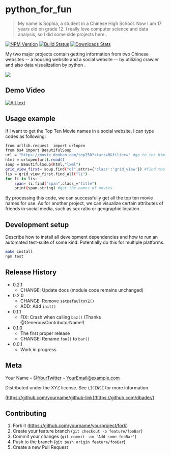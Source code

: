 # python_for_fun
> My name is Sophia, a student in a Chinese High School. Now I am 17 years old on grade 12. I really love computer science and data analysis, so I did some side projects here..

[![NPM Version][npm-image]][npm-url]
[![Build Status][travis-image]][travis-url]
[![Downloads Stats][npm-downloads]][npm-url]

My two major projects contain getting information from two Chinese websites -- a housing website and a social website -- by utilizing crawler and also data visualization by python .

![](header.png)

## Demo Video

[![Alt text](https://youtu.be/MdwB-z4eIBs0.jpg)](https://youtu.be/MdwB-z4eIBs)


## Usage example

 If I want to get the Top Ten Movie names in a social website, I can type codes as following:

```sh
from urllib.request  import urlopen
from bs4 import BeautifulSoup
url = "https://movie.douban.com/top250?start=0&filter=" #go to the html page
html = urlopen(url).read()
soup = BeautifulSoup(html,"lxml")
grid_view_first= soup.find("ol",attrs={'class':'grid_view'}) #find the div
lis = grid_view_first.find_all("li")
for li in lis:
    span= li.find("span",class_="title")
    print(span.string) #get the names of movies
```

By processing this code, we can successfully get all the top ten movie names for use.
As for another project, we can visualize certain attributes of friends in social media, such as sex ratio or geographic location. 


## Development setup

Describe how to install all development dependencies and how to run an automated test-suite of some kind. Potentially do this for multiple platforms.

```sh
make install
npm test
```

## Release History

* 0.2.1
    * CHANGE: Update docs (module code remains unchanged)
* 0.2.0
    * CHANGE: Remove `setDefaultXYZ()`
    * ADD: Add `init()`
* 0.1.1
    * FIX: Crash when calling `baz()` (Thanks @GenerousContributorName!)
* 0.1.0
    * The first proper release
    * CHANGE: Rename `foo()` to `bar()`
* 0.0.1
    * Work in progress

## Meta

Your Name – [@YourTwitter](https://twitter.com/dbader_org) – YourEmail@example.com

Distributed under the XYZ license. See ``LICENSE`` for more information.

[https://github.com/yourname/github-link](https://github.com/dbader/)

## Contributing

1. Fork it (<https://github.com/yourname/yourproject/fork>)
2. Create your feature branch (`git checkout -b feature/fooBar`)
3. Commit your changes (`git commit -am 'Add some fooBar'`)
4. Push to the branch (`git push origin feature/fooBar`)
5. Create a new Pull Request

<!-- Markdown link & img dfn's -->
[npm-image]: https://img.shields.io/npm/v/datadog-metrics.svg?style=flat-square
[npm-url]: https://npmjs.org/package/datadog-metrics
[npm-downloads]: https://img.shields.io/npm/dm/datadog-metrics.svg?style=flat-square
[travis-image]: https://img.shields.io/travis/dbader/node-datadog-metrics/master.svg?style=flat-square
[travis-url]: https://travis-ci.org/dbader/node-datadog-metrics
[wiki]: https://github.com/yourname/yourproject/wiki


